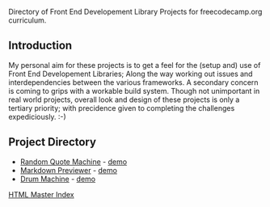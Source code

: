 Directory of Front End Developement Library Projects for freecodecamp.org curriculum.

## Introduction

My personal aim for these projects is to get a feel for the (setup and) use of Front End Developement Libraries; Along the way working out issues  and interdependencies between the various frameworks.
A secondary concern is coming to grips with a workable build system.
Though not unimportant in real world projects, overall look and design of these projects is only a tertiary priority; with precidence given to completing the challenges expediciously. :-)

## Project Directory

- [Random Quote Machine](https://github.com/74c5/FCC_FrontEndDevelopmentLibraries/tree/master/RandomQuoteMachine) - [demo](https://74c5.github.io/FCC_FrontEndDevelopmentLibraries/RandomQuoteMachine/snapshot/)
- [Markdown Previewer](https://github.com/74c5/FCC_FrontEndDevelopmentLibraries/tree/master/MarkdownPreviewer) - [demo](https://74c5.github.io/FCC_FrontEndDevelopmentLibraries/MarkdownPreviewer/snapshot/)
- [Drum Machine](https://github.com/74c5/FCC_FrontEndDevelopmentLibraries/tree/master/DrumMachine) - [demo](https://74c5.github.io/FCC_FrontEndDevelopmentLibraries/DrumMachine/snapshot/)


[HTML Master Index](https://74c5.github.io/FCC_FrontEndDevelopmentLibraries/)

